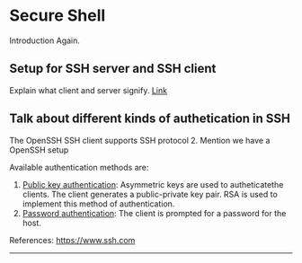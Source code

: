 # Secure Shell

Introduction Again.

## Setup for SSH server and SSH client
Explain what client and server signify. [Link](ssh_setup.md)

## Talk about different kinds of authetication in SSH
 The OpenSSH SSH client supports SSH protocol 2. Mention we have a OpenSSH setup
 
 
 Available authentication methods are:
 1. [Public key authentication](public_key_authentication.md): Asymmetric keys are used to autheticatethe clients. The client generates a public-private key pair. RSA is used to implement this method of authentication. 
 2. [Password authentication](ssh_setup.md): The client is prompted for a password for the host.


References: https://www.ssh.com

--- 

